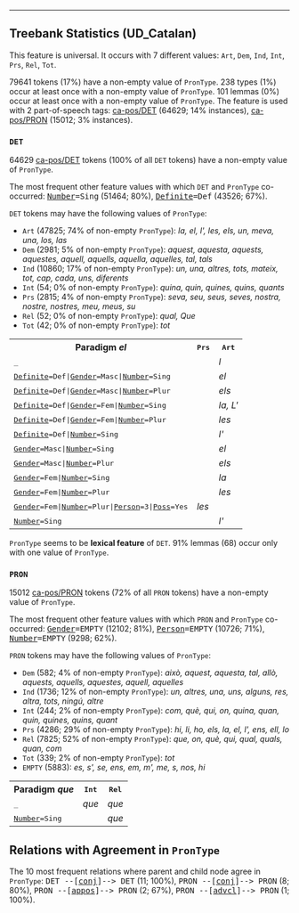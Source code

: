 

--------------------------------------------------------------------------------

## Treebank Statistics (UD_Catalan)

This feature is universal.
It occurs with 7 different values: `Art`, `Dem`, `Ind`, `Int`, `Prs`, `Rel`, `Tot`.

79641 tokens (17%) have a non-empty value of `PronType`.
238 types (1%) occur at least once with a non-empty value of `PronType`.
101 lemmas (0%) occur at least once with a non-empty value of `PronType`.
The feature is used with 2 part-of-speech tags: [ca-pos/DET]() (64629; 14% instances), [ca-pos/PRON]() (15012; 3% instances).

### `DET`

64629 [ca-pos/DET]() tokens (100% of all `DET` tokens) have a non-empty value of `PronType`.

The most frequent other feature values with which `DET` and `PronType` co-occurred: <tt><a href="Number.html">Number</a>=Sing</tt> (51464; 80%), <tt><a href="Definite.html">Definite</a>=Def</tt> (43526; 67%).

`DET` tokens may have the following values of `PronType`:

* `Art` (47825; 74% of non-empty `PronType`): <em>la, el, l', les, els, un, meva, una, los, las</em>
* `Dem` (2981; 5% of non-empty `PronType`): <em>aquest, aquesta, aquests, aquestes, aquell, aquells, aquella, aquelles, tal, tals</em>
* `Ind` (10860; 17% of non-empty `PronType`): <em>un, una, altres, tots, mateix, tot, cap, cada, uns, diferents</em>
* `Int` (54; 0% of non-empty `PronType`): <em>quina, quin, quines, quins, quants</em>
* `Prs` (2815; 4% of non-empty `PronType`): <em>seva, seu, seus, seves, nostra, nostre, nostres, meu, meus, su</em>
* `Rel` (52; 0% of non-empty `PronType`): <em>qual, Que</em>
* `Tot` (42; 0% of non-empty `PronType`): <em>tot</em>

<table>
  <tr><th>Paradigm <i>el</i></th><th><tt>Prs</tt></th><th><tt>Art</tt></th></tr>
  <tr><td><tt>_</tt></td><td></td><td><em>l</em></td></tr>
  <tr><td><tt><a href="Definite.html">Definite</a>=Def|<a href="Gender.html">Gender</a>=Masc|<a href="Number.html">Number</a>=Sing</tt></td><td></td><td><em>el</em></td></tr>
  <tr><td><tt><a href="Definite.html">Definite</a>=Def|<a href="Gender.html">Gender</a>=Masc|<a href="Number.html">Number</a>=Plur</tt></td><td></td><td><em>els</em></td></tr>
  <tr><td><tt><a href="Definite.html">Definite</a>=Def|<a href="Gender.html">Gender</a>=Fem|<a href="Number.html">Number</a>=Sing</tt></td><td></td><td><em>la, L'</em></td></tr>
  <tr><td><tt><a href="Definite.html">Definite</a>=Def|<a href="Gender.html">Gender</a>=Fem|<a href="Number.html">Number</a>=Plur</tt></td><td></td><td><em>les</em></td></tr>
  <tr><td><tt><a href="Definite.html">Definite</a>=Def|<a href="Number.html">Number</a>=Sing</tt></td><td></td><td><em>l'</em></td></tr>
  <tr><td><tt><a href="Gender.html">Gender</a>=Masc|<a href="Number.html">Number</a>=Sing</tt></td><td></td><td><em>el</em></td></tr>
  <tr><td><tt><a href="Gender.html">Gender</a>=Masc|<a href="Number.html">Number</a>=Plur</tt></td><td></td><td><em>els</em></td></tr>
  <tr><td><tt><a href="Gender.html">Gender</a>=Fem|<a href="Number.html">Number</a>=Sing</tt></td><td></td><td><em>la</em></td></tr>
  <tr><td><tt><a href="Gender.html">Gender</a>=Fem|<a href="Number.html">Number</a>=Plur</tt></td><td></td><td><em>les</em></td></tr>
  <tr><td><tt><a href="Gender.html">Gender</a>=Fem|<a href="Number.html">Number</a>=Plur|<a href="Person.html">Person</a>=3|<a href="Poss.html">Poss</a>=Yes</tt></td><td><em>les</em></td><td></td></tr>
  <tr><td><tt><a href="Number.html">Number</a>=Sing</tt></td><td></td><td><em>l'</em></td></tr>
</table>

`PronType` seems to be **lexical feature** of `DET`. 91% lemmas (68) occur only with one value of `PronType`.

### `PRON`

15012 [ca-pos/PRON]() tokens (72% of all `PRON` tokens) have a non-empty value of `PronType`.

The most frequent other feature values with which `PRON` and `PronType` co-occurred: <tt><a href="Gender.html">Gender</a>=EMPTY</tt> (12102; 81%), <tt><a href="Person.html">Person</a>=EMPTY</tt> (10726; 71%), <tt><a href="Number.html">Number</a>=EMPTY</tt> (9298; 62%).

`PRON` tokens may have the following values of `PronType`:

* `Dem` (582; 4% of non-empty `PronType`): <em>això, aquest, aquesta, tal, allò, aquests, aquells, aquestes, aquell, aquelles</em>
* `Ind` (1736; 12% of non-empty `PronType`): <em>un, altres, una, uns, alguns, res, altra, tots, ningú, altre</em>
* `Int` (244; 2% of non-empty `PronType`): <em>com, què, qui, on, quina, quan, quin, quines, quins, quant</em>
* `Prs` (4286; 29% of non-empty `PronType`): <em>hi, li, ho, els, la, el, l', ens, ell, lo</em>
* `Rel` (7825; 52% of non-empty `PronType`): <em>que, on, què, qui, qual, quals, quan, com</em>
* `Tot` (339; 2% of non-empty `PronType`): <em>tot</em>
* `EMPTY` (5883): <em>es, s', se, ens, em, m', me, s, nos, hi</em>

<table>
  <tr><th>Paradigm <i>que</i></th><th><tt>Int</tt></th><th><tt>Rel</tt></th></tr>
  <tr><td><tt>_</tt></td><td><em>que</em></td><td><em>que</em></td></tr>
  <tr><td><tt><a href="Number.html">Number</a>=Sing</tt></td><td></td><td><em>que</em></td></tr>
</table>

## Relations with Agreement in `PronType`

The 10 most frequent relations where parent and child node agree in `PronType`:
<tt>DET --[<a href="../dep/conj.html">conj</a>]--> DET</tt> (11; 100%),
<tt>PRON --[<a href="../dep/conj.html">conj</a>]--> PRON</tt> (8; 80%),
<tt>PRON --[<a href="../dep/appos.html">appos</a>]--> PRON</tt> (2; 67%),
<tt>PRON --[<a href="../dep/advcl.html">advcl</a>]--> PRON</tt> (1; 100%).

